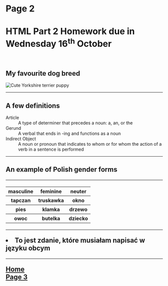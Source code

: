 <h1>Page 2</h1>
<h1>HTML Part 2 Homework due in Wednesday 16<sup>th</sup> October</h1>
<br>
<h2>My favourite dog breed</h2>
<img src="https://i.pinimg.com/originals/62/17/ca/6217ca093721676961303611047e0670.jpg" alt="Cute Yorkshire terrier puppy">
<br>
<hr>
<h2>A few definitions</h2> 
<dl>
  <dt>Article</dt>
  <dd>A type of determiner that precedes a noun: a, an, or the</dd>
  <dt>Gerund</dt>
  <dd>A verbal that ends in -ing and functions as a noun</dd>
  <dt>Indirect Object</dt>
  <dd>A noun or pronoun that indicates to whom or for whom the action of a verb in a sentence is performed</dd>
</dl>
<hr>
<h2>An example of Polish gender forms</h>
<hr>
<table>
  <tr>
    <th>masculine</th>
    <th>feminine</th>
    <th>neuter</th>
  </tr>
  <tr>
    <th>tapczan</th>
    <th>truskawka</th>
    <th>okno</th>
  </tr>
  <tr>
    <th>pies</th>
    <th>klamka</th>
    <th>drzewo</th>
  </tr>
  <tr>
    <th>owoc</th>
    <th>butelka</th>
    <th>dziecko</th>
  </tr>
</table>
<hr>
<li lang="pl"> To jest zdanie, które musiałam napisać w języku obcym
<hr>
<p>
  <a href="index.html">Home</a> <br>
  <a href="page3.html">Page 3</a>
</p>
